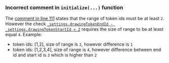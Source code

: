 ### Incorrect comment in `initialize(...)` function
The [comment in line 111](https://github.com/code-423n4/2022-12-forgeries/blob/fc271cf20c05ce857d967728edfb368c58881d85/src/VRFNFTRandomDraw.sol#L111) states that the range of token ids must be at least `2`. However the check [`_settings.drawingTokenEndId - _settings.drawingTokenStartId < 2`](https://github.com/code-423n4/2022-12-forgeries/blob/fc271cf20c05ce857d967728edfb368c58881d85/src/VRFNFTRandomDraw.sol#L114) requires the size of range to be at least equal `4`. Example:
- token ids: [1,2], size of range is `2`, however difference is `1`
- token ids: [1,2,3,4], size of range is `4`, however difference between end id and start id is `3` which is higher than `2`